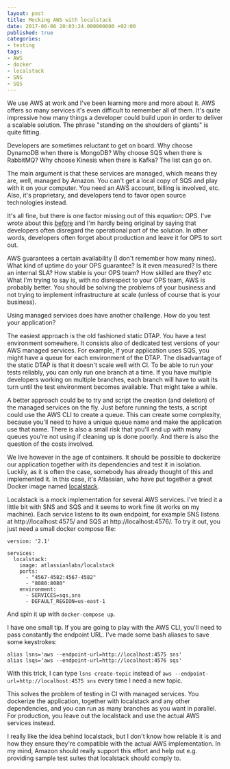 ```yaml
---
layout: post
title: Mocking AWS with localstack
date: 2017-06-06 20:03:24.000000000 +02:00
published: true
categories:
- testing
tags:
- AWS
- docker
- localstack
- SNS
- SQS
---
```


We use AWS at work and I've been learning more and more about it. AWS offers so many services it's even difficult to remember all of them. It's quite impressive how many things a developer could build upon in order to deliver a scalable solution. The phrase "standing on the shoulders of giants" is quite fitting.

<!--more-->

Developers are sometimes reluctant to get on board. Why choose DynamoDB when there is MongoDB? Why choose SQS when there is RabbitMQ? Why choose Kinesis when there is Kafka? The list can go on.

The main argument is that these services are managed, which means they are, well, managed by Amazon. You can't get a local copy of SQS and play with it on your computer. You need an AWS account, billing is involved, etc. Also, it's proprietary, and developers tend to favor open source technologies instead.

It's all fine, but there is one factor missing out of this equation: OPS. I've wrote about this <a href="{{ site.baseurl }}/2016/11/20/worked-fine-in-dev-ops-problem-now.html">before</a> and I'm hardly being original by saying that developers often disregard the operational part of the solution. In other words, developers often forget about production and leave it for OPS to sort out.

AWS guarantees a certain availability (I don't remember how many nines). What kind of uptime do your OPS guarantee? Is it even measured? Is there an internal SLA? How stable is your OPS team? How skilled are they? etc What I'm trying to say is, with no disrespect to your OPS team, AWS is probably better. You should be solving the problems of your business and not trying to implement infrastructure at scale (unless of course that is your business).

Using managed services does have another challenge. How do you test your application?

The easiest approach is the old fashioned static DTAP. You have a test environment somewhere. It consists also of dedicated test versions of your AWS managed services. For example, if your application uses SQS, you might have a queue for each environment of the DTAP. The disadvantage of the static DTAP is that it doesn't scale well with CI. To be able to run your tests reliably, you can only run one branch at a time. If you have multiple developers working on multiple branches, each branch will have to wait its turn until the test environment becomes available. That might take a while.

A better approach could be to try and script the creation (and deletion) of the managed services on the fly. Just before running the tests, a script could use the AWS CLI to create a queue. This can create some complexity, because you'll need to have a unique queue name and make the application use that name. There is also a small risk that you'll end up with many queues you're not using if cleaning up is done poorly. And there is also the question of the costs involved.

We live however in the age of containers. It should be possible to dockerize our application together with its dependencies and test it in isolation. Luckily, as it is often the case, somebody has already thought of this and implemented it. In this case, it's Atlassian, who have put together a great Docker image named <a href="https://bitbucket.org/atlassian/localstack/" target="_blank" rel="noopener">localstack</a>.

Localstack is a mock implementation for several AWS services. I've tried it a little bit with SNS and SQS and it seems to work fine (it works on my machine). Each service listens to its own endpoint, for example SNS listens at http://localhost:4575/ and SQS at http://localhost:4576/. To try it out, you just need a small docker compose file:

```
version: '2.1'

services:
  localstack:
    image: atlassianlabs/localstack
    ports:
      - "4567-4582:4567-4582"
      - "8080:8080"
    environment:
      - SERVICES=sqs,sns
      - DEFAULT_REGION=us-east-1

```

And spin it up with <code>docker-compose up</code>.

I have one small tip. If you are going to play with the AWS CLI, you'll need to pass constantly the endpoint URL. I've made some bash aliases to save some keystrokes:

```
alias lsns='aws --endpoint-url=http://localhost:4575 sns'
alias lsqs='aws --endpoint-url=http://localhost:4576 sqs'
```

With this trick, I can type <code>lsns create-topic</code> instead of <code>aws --endpoint-url=http://localhost:4575 sns</code> every time I need a new topic.

This solves the problem of testing in CI with managed services. You dockerize the application, together with localstack and any other dependencies, and you can run as many branches as you want in parallel. For production, you leave out the localstack and use the actual AWS services instead.

I really like the idea behind localstack, but I don't know how reliable it is and how they ensure they're compatible with the actual AWS implementation. In my mind, Amazon should really support this effort and help out e.g. providing sample test suites that localstack should comply to.
